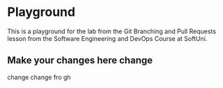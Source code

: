 # Playground
This is a playground for the lab from the Git Branching and Pull Requests lesson from the Software Engineering and DevOps Course at SoftUni.

## Make your changes here change
change
change fro gh
